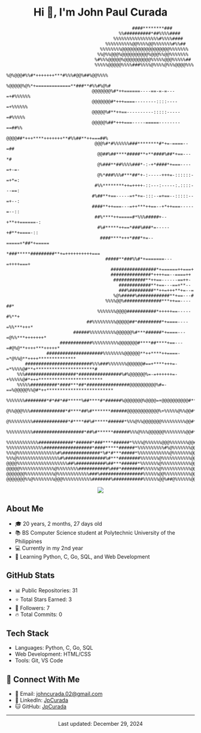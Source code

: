 <h1 align="center">Hi 👋, I'm John Paul Curada</h1>


                                                                                                            
                                                   ####********###                                      
                                              %%##########*##%%%%####                                   
                                            %%%%%%%%%%%%%%%%%#%%%%####                                  
                                         %%%%%%%%%%@@%%%%@@%%%%%%%#%%##                                 
                                       %%%%%%%%@@@@@@@@@@@@@@@@@@%%%%%%%                                
                                      %%@%%@@@%@@@@@@@@@@%@@@%%@@%%%%%%%                                
                                     %#%%%@@@@@%@@@@@@@@@@%%%%%@@@%%%%%##                               
                                     %%%%%@@@@@%%%%###%%%%@%%%%@%%%@@@@%%%                              
                                     %@%@@@#%%#*+++++++***#%%%#@@%##%@@%%%%                             
                                    %@@@@@%@%*+=============**###**#%%#%@%#                             
                                    @@@@@@@%#*++======----==-=-=---=+#%%%%%%                            
                                    @@@@@@@#*+++====--------::::----=+%%%%%%                            
                                    @@@@@%#**++==----------:::::-----=#%%%%%                            
                                    @@@@@%##*+++===-----=====--------==##%%                             
                                     @@@@##*+++****+++++++**#%%##**++===##%                             
                                     @@@%#*#%%%%%%###********#*+=-====--=##                             
                                      @@##%##****#####**+**####%##*+==---*#                             
                                      @%###**##%%%%###*-:-+*####*+===----=+-=-                          
                                      @%*###%%%#***##*+-:-----+++=-::::::-=+*=:                         
                                     #%%********++=++++-::---:-----:.::::---==:                         
                                    #%##**+==-----=+*+=-:::--=+==--:::::--=+--:                         
                                    ####**++===---=++***++==--+*++===-----=--::                         
                                     ##%****++=====#*%%%#####+--+**++======-:                           
                                      #%#*****++==*###%###*=-----+#**+====-::                           
                                       ####****+++*###*+=--=====+*##*+=====                             
                                        *###*****#########**+=++++++++++===                             
                                         #####**###%%#*+=======---=++++===+                             
                                           #################*+======++===+                              
                                           ###############*++++==--====++                               
                                            ############**++==------==++-                               
                                              ############**+==---==+**--                               
                                              ###%#########**++=+++**+=--=                              
                                            %@%#####%############**+==---#                              
                                         %%%%@@%##############***++==----##*                            
                                      %%%%%%%@@@@###########*+++++==-----#%**+                          
                                  ##%%%%%%%%%@@@@@##*#########*+====----=%%***+++*                      
                             ######%%%%%%%%%%@@@@@@%#***######*+====---=@%%***+++++++*                  
                        ############%%%%%%%%%%@@@@@@@#****##****+==---=#@%@**++++***+++++*              
                   #####################%%%%%%%%@@@@@@**++****++====-=*@%%@**++++**************         
           #########################%%%###%%%%%%%@@@@@@#==+****+++=-=*%%%%@#**+**********************#  
        %%%###################*################%#%@@@@@@%=-=++++++=-+%%%%%@#*+++************************
        %%%%%##########*####***##*################@@@@@@@@@@%#=-==%@@@@@%%@#*++*************************
       %%%%%%%########*#*##*##*****%##****#*######%@@@@@@@%@@@@=+@@@@@@@@@@#*******##*******************
      @%%@@@%%%#############*#****##%#*******######@@@@@@@@@@@@%+%%%%%@%%@@#*+************************##
      @%%%%%%%%%#############*#****##%#*****######*%%%@%%@@@@@@@%%%%%%%%%@@#***********************#####
      %%%%%%%%%%###################*##%#******######%%%@%%%@@@@@@%%%%%%%%@@#********************########
     %%%%%%%%%%%%#############*######*###****######*%%%%@%%%%%%@@@%%%%%%%@@#******************#########%
    %%%%%%%%%%%%%%##################*####*****######*%%%%%%%%%%#%@%%%%%%%@@%*****************#########%%
    %%%@%%%%%%%%%%%%%%%#%##############*%#*#***#####*%%%%%%%%%%%%@%%%%%%%@@#******#*#******###########%@
    %%%@%%%%%%%%%%%%%%%%#%###############%#***########%%%%%%%@%%%%%%%%%%%@@#*******###*###*##########%%@
    @@@@%%%%%%%%%%%%%%%%%%%##%###########%##***######*%%%%%%%@%%%%%%%%%%%@@#*****##################%%%%@
    @@@@@%%%%%%%%%%%%%@%%%%%%%%###########%###*########%%%%%%@%%%%%%%%%%%@@#****##################%%%%%@
    @@@@@@@%%%%%%%%%%%@%%%%%%%%%%%%###%################%%%%%%@@%%%%%%%%%%@@%*#*################%%%%%%%@@
    @@@@@@@%%@%%%%%%%%@@@%%%%%%%%%%%#######%###########%%%%%%@@%##@%%%%%%@@%##################%%%%%%%%@@
    

<p align="center">
    <img src="https://readme-typing-svg.herokuapp.com?font=consolas&size=30&duration=4000&color=42047E&center=true&vCenter=true&width=550&height=75&lines=Computer+Science+Student;Software+Developer;Python+|+C+|+Go+Enthusiast">
</p>

## About Me
- 🎓 20 years, 2 months, 27 days old
- 📚 BS Computer Science student at Polytechnic University of the Philippines
- 💻 Currently in my 2nd year
- 🌱 Learning Python, C, Go, SQL, and Web Development

## GitHub Stats
- 📊 Public Repositories: 31
- ⭐ Total Stars Earned: 3
- 👥 Followers: 7
- 🔥 Total Commits: 0

## Tech Stack
- Languages: Python, C, Go, SQL
- Web Development: HTML/CSS
- Tools: Git, VS Code

## 🤝 Connect With Me
- 📧 Email: johncurada.02@gmail.com
- 🔗 LinkedIn: [JpCurada](https://www.linkedin.com/in/jpcurada/)
- 🐱 GitHub: [JpCurada](https://github.com/JpCurada)

---
<p align="center">Last updated: December 29, 2024</p>
